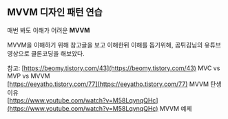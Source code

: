 ## MVVM 디자인 패턴 연습
   
   매번 봐도 이해가 어려운 **MVVM**
   
   MVVM을 이해하기 위해 참고글을 보고 이해한뒤 이해를 돕기위해, 곰튀김님의 유튜브 영상으로 클론코딩을 해보았다.
   
   참고: 
   [https://beomy.tistory.com/43](https://beomy.tistory.com/43)  MVC vs MVP vs MVVM  
[https://eeyatho.tistory.com/77](https://eeyatho.tistory.com/77) MVVM 탄생 이유     
[https://www.youtube.com/watch?v=M58LqynqQHc](https://www.youtube.com/watch?v=M58LqynqQHc)  MVVM 예제  
   

